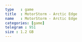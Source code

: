 ```yaml
---
type   : game
title  : MotorStorm - Arctic Edge
name   : MotorStorm - Arctic Edge
categories: [game]
telegram : 951
size : 1.2 GB
---
```



